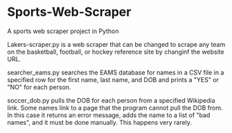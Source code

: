 # Sports-Web-Scraper
A sports web scraper project in Python


Lakers-scraper.py is a web scraper that can be changed to scrape any team on the basketball, football, or hockey reference site by
changinf the website URL. 

searcher_eams.py searches the EAMS database for names in a CSV file in a specified row for the first name, last name, and DOB 
and prints a "YES" or "NO" for each person. 

soccer_dob.py pulls the DOB for each person from a specified Wikipedia link. Some names link to a page that the program cannot pull
the DOB from. In this case it returns an error message, adds the name to a list of "bad names", and it must be done manually.
This happens very rarely. 
